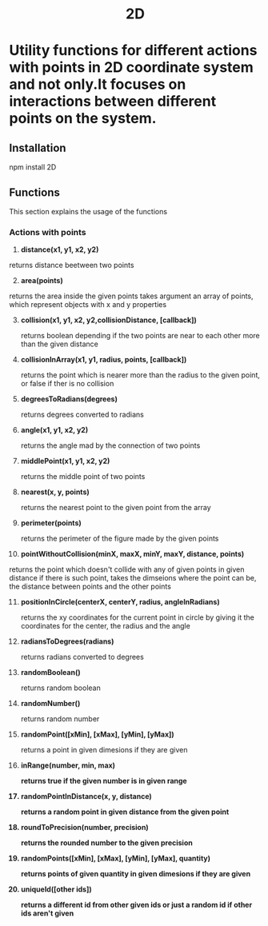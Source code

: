 <h1 align="center">2D<h1>

Utility functions for different actions with points in 2D coordinate
system and not only.It focuses on interactions between different points
on the system.

## Installation

>>>
  npm install 2D
>>>

## Functions

This section explains the usage of the functions

### Actions with points

1.   <b>distance(x1, y1, x2, y2)</b>

   returns distance beetween two points

2.  <b>area(points)</b>

   returns the area inside the given points
   takes argument an array of points, which represent 
   objects with x and y properties
   
3. <b>collision(x1, y1, x2, y2,collisionDistance, [callback])</b>

   returns boolean depending if the two points are near to each other more than the given distance
   
4. <b>collisionInArray(x1, y1, radius, points, [callback])</b>

   returns the point which is nearer more than the radius to the given point, or false if ther is no collision

5. <b>degreesToRadians(degrees)</b>

   returns degrees converted to radians

6. <b>angle(x1, y1, x2, y2)</b>

   returns the angle mad by the connection of two points

7. <b>middlePoint(x1, y1, x2, y2)</b>

   returns the middle point of two points

8. <b>nearest(x, y, points)</b>

   returns the nearest point to the given point from the array

9. <b>perimeter(points)</b>

   returns the perimeter of the figure made by the given points

10. <b>pointWithoutCollision(minX, maxX, minY, maxY, distance, points)</b>

   returns the point which doesn't collide with any of given points 
   in given distance if there is such point, takes the dimseions where the point can be, the distance between points and the other points

11. <b>positionInCircle(centerX, centerY, radius, angleInRadians)</b>

    returns the xy coordinates for the current point in circle by giving it the coordinates for the center, the radius and the angle

12. <b>radiansToDegrees(radians)</b>

    returns radians converted to degrees

13. <b>randomBoolean()</b>
   
    returns random boolean

14. <b>randomNumber()</b>

    returns random number

15. <b>randomPoint([xMin], [xMax], [yMin], [yMax])</b>
   
    returns a point in given dimesions if they are given

16. <b>inRange(number, min, max)
   
    returns true if the given number is in given range

17. <b>randomPointInDistance(x, y, distance)</b>
   
    returns a random point in given distance from the given point

18. <b>roundToPrecision(number, precision)</b>
   
    returns the rounded number to the given precision

19. <b>randomPoints([xMin], [xMax], [yMin], [yMax], quantity)</b>
   
    returns points of given quantity in given dimesions if they are given

20. <b>uniqueId([other ids])</b>
   
    returns a different id from other given ids or just a random id if other ids aren't given